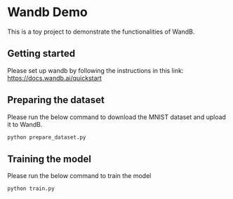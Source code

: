 # Wandb Demo

This is a toy project to demonstrate the functionalities of WandB.

## Getting started

Please set up wandb by following the instructions in this link: https://docs.wandb.ai/quickstart

## Preparing the dataset

Please run the below command to download the MNIST dataset and upload it to WandB.

```bash
python prepare_dataset.py
```

## Training the model

Please run the below command to train the model

```bash
python train.py
```
